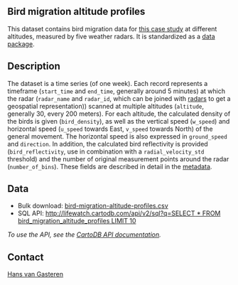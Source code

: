 ## Bird migration altitude profiles

This dataset contains bird migration data for [this case study](https://github.com/enram/case-study) at different altitudes, measured by five weather radars. It is standardized as a [data package](http://dataprotocols.org/data-packages/).

## Description

The dataset is a time series (of one week). Each record represents a timeframe (`start_time` and `end_time`, generally around 5 minutes) at which the radar (`radar_name` and `radar_id`, which can be joined with [radars](https://github.com/enram/case-study/tree/master/data/radars) to get a geospatial representation)) scanned at multiple altitudes (`altitude`, generally 30, every 200 meters). For each altitude, the calculated density of the birds is given (`bird_density`), as well as the vertical speed (`w_speed`) and horizontal speed (`u_speed` towards East, `v_speed` towards North) of the general movement. The horizontal speed is also expressed in `ground_speed` and `direction`. In addition, the calculated bird reflectivity is provided (`bird_reflectivity`, use in combination with a `radial_velocity_std` threshold) and the number of original measurement points around the radar (`number_of_bins`). These fields are described in detail in the [metadata](datapackage.json).

## Data

* Bulk download: [bird-migration-altitude-profiles.csv](bird-migration-altitude-profiles.csv)
* SQL API: [http://lifewatch.cartodb.com/api/v2/sql?q=SELECT * FROM bird_migration_altitude_profiles LIMIT 10](http://lifewatch.cartodb.com/api/v2/sql?q=SELECT%20*%20FROM%20bird_migration_altitude_profiles%20LIMIT%2010)

*To use the API, see the [CartoDB API documentation](http://docs.cartodb.com/cartodb-platform/sql-api.html).*

## Contact

[Hans van Gasteren](https://twitter.com/hvangasteren)
